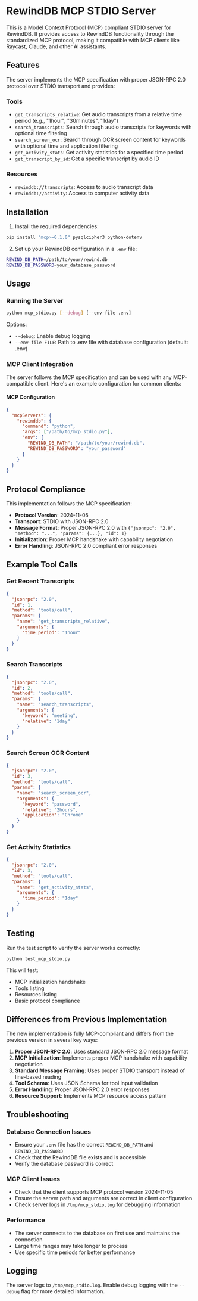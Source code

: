 # RewindDB MCP STDIO Server

This is a Model Context Protocol (MCP) compliant STDIO server for RewindDB. It provides access to RewindDB functionality through the standardized MCP protocol, making it compatible with MCP clients like Raycast, Claude, and other AI assistants.

## Features

The server implements the MCP specification with proper JSON-RPC 2.0 protocol over STDIO transport and provides:

### Tools
- `get_transcripts_relative`: Get audio transcripts from a relative time period (e.g., "1hour", "30minutes", "1day")
- `search_transcripts`: Search through audio transcripts for keywords with optional time filtering
- `search_screen_ocr`: Search through OCR screen content for keywords with optional time and application filtering
- `get_activity_stats`: Get activity statistics for a specified time period
- `get_transcript_by_id`: Get a specific transcript by audio ID

### Resources
- `rewinddb://transcripts`: Access to audio transcript data
- `rewinddb://activity`: Access to computer activity data

## Installation

1. Install the required dependencies:
```bash
pip install "mcp>=0.1.0" pysqlcipher3 python-dotenv
```

2. Set up your RewindDB configuration in a `.env` file:
```bash
REWIND_DB_PATH=/path/to/your/rewind.db
REWIND_DB_PASSWORD=your_database_password
```

## Usage

### Running the Server

```bash
python mcp_stdio.py [--debug] [--env-file .env]
```

Options:
- `--debug`: Enable debug logging
- `--env-file FILE`: Path to .env file with database configuration (default: .env)

### MCP Client Integration

The server follows the MCP specification and can be used with any MCP-compatible client. Here's an example configuration for common clients:

#### MCP Configuration
```json
{
  "mcpServers": {
    "rewinddb": {
      "command": "python",
      "args": ["/path/to/mcp_stdio.py"],
      "env": {
        "REWIND_DB_PATH": "/path/to/your/rewind.db",
        "REWIND_DB_PASSWORD": "your_password"
      }
    }
  }
}
```

## Protocol Compliance

This implementation follows the MCP specification:

- **Protocol Version**: 2024-11-05
- **Transport**: STDIO with JSON-RPC 2.0
- **Message Format**: Proper JSON-RPC 2.0 with `{"jsonrpc": "2.0", "method": "...", "params": {...}, "id": 1}`
- **Initialization**: Proper MCP handshake with capability negotiation
- **Error Handling**: JSON-RPC 2.0 compliant error responses

## Example Tool Calls

### Get Recent Transcripts
```json
{
  "jsonrpc": "2.0",
  "id": 1,
  "method": "tools/call",
  "params": {
    "name": "get_transcripts_relative",
    "arguments": {
      "time_period": "1hour"
    }
  }
}
```

### Search Transcripts
```json
{
  "jsonrpc": "2.0",
  "id": 2,
  "method": "tools/call",
  "params": {
    "name": "search_transcripts",
    "arguments": {
      "keyword": "meeting",
      "relative": "1day"
    }
  }
}
```

### Search Screen OCR Content
```json
{
  "jsonrpc": "2.0",
  "id": 3,
  "method": "tools/call",
  "params": {
    "name": "search_screen_ocr",
    "arguments": {
      "keyword": "password",
      "relative": "2hours",
      "application": "Chrome"
    }
  }
}
```

### Get Activity Statistics
```json
{
  "jsonrpc": "2.0",
  "id": 3,
  "method": "tools/call",
  "params": {
    "name": "get_activity_stats",
    "arguments": {
      "time_period": "1day"
    }
  }
}
```

## Testing

Run the test script to verify the server works correctly:

```bash
python test_mcp_stdio.py
```

This will test:
- MCP initialization handshake
- Tools listing
- Resources listing
- Basic protocol compliance

## Differences from Previous Implementation

The new implementation is fully MCP-compliant and differs from the previous version in several key ways:

1. **Proper JSON-RPC 2.0**: Uses standard JSON-RPC 2.0 message format
2. **MCP Initialization**: Implements proper MCP handshake with capability negotiation
3. **Standard Message Framing**: Uses proper STDIO transport instead of line-based reading
4. **Tool Schema**: Uses JSON Schema for tool input validation
5. **Error Handling**: Proper JSON-RPC 2.0 error responses
6. **Resource Support**: Implements MCP resource access pattern

## Troubleshooting

### Database Connection Issues
- Ensure your `.env` file has the correct `REWIND_DB_PATH` and `REWIND_DB_PASSWORD`
- Check that the RewindDB file exists and is accessible
- Verify the database password is correct

### MCP Client Issues
- Check that the client supports MCP protocol version 2024-11-05
- Ensure the server path and arguments are correct in client configuration
- Check server logs in `/tmp/mcp_stdio.log` for debugging information

### Performance
- The server connects to the database on first use and maintains the connection
- Large time ranges may take longer to process
- Use specific time periods for better performance

## Logging

The server logs to `/tmp/mcp_stdio.log`. Enable debug logging with the `--debug` flag for more detailed information.